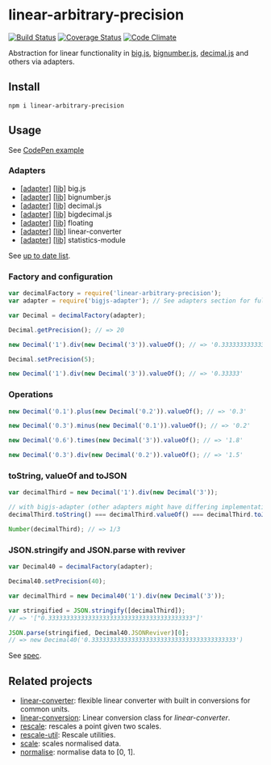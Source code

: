 # linear-arbitrary-precision

[![Build Status](https://travis-ci.org/javiercejudo/linear-arbitrary-precision.svg)](https://travis-ci.org/javiercejudo/linear-arbitrary-precision)
[![Coverage Status](https://coveralls.io/repos/javiercejudo/linear-arbitrary-precision/badge.svg?branch=master)](https://coveralls.io/r/javiercejudo/linear-arbitrary-precision?branch=master)
[![Code Climate](https://codeclimate.com/github/javiercejudo/linear-arbitrary-precision/badges/gpa.svg)](https://codeclimate.com/github/javiercejudo/linear-arbitrary-precision)

Abstraction for linear functionality in
[big.js](https://github.com/MikeMcl/big.js),
[bignumber.js](https://github.com/MikeMcl/bignumber.js),
[decimal.js](https://github.com/MikeMcl/decimal.js)
and others via adapters.

## Install

    npm i linear-arbitrary-precision

## Usage

See [CodePen example](http://codepen.io/javiercejudo/pen/oXqGgZ?editors=101)

### Adapters

- [[adapter]](https://github.com/javiercejudo/bigjs-adapter) [[lib]](https://github.com/MikeMcl/big.js) big.js
- [[adapter]](https://github.com/javiercejudo/bignumberjs-adapter) [[lib]](https://github.com/MikeMcl/bignumber.js) bignumber.js
- [[adapter]](https://github.com/javiercejudo/decimaljs-adapter) [[lib]](https://github.com/MikeMcl/decimal.js) decimal.js
- [[adapter]](https://github.com/javiercejudo/bigdecimal-adapter) [[lib]](https://github.com/iriscouch/bigdecimal.js) bigdecimal.js
- [[adapter]](https://github.com/javiercejudo/floating-adapter) [[lib]](https://github.com/javiercejudo/floating) floating
- [[adapter]](https://github.com/javiercejudo/linear-converter-adapter) [[lib]](https://github.com/javiercejudo/linear-converter) linear-converter
- [[adapter]](https://github.com/javiercejudo/very-simple-statistics-adapter) [[lib]](https://github.com/sumanla13a/statistics-module) statistics-module

See [up to date list](https://www.npmjs.com/browse/keyword/linear-arbitrary-precision-adapter).

### Factory and configuration

```js
var decimalFactory = require('linear-arbitrary-precision');
var adapter = require('bigjs-adapter'); // See adapters section for full list

var Decimal = decimalFactory(adapter);

Decimal.getPrecision(); // => 20

new Decimal('1').div(new Decimal('3')).valueOf(); // => '0.33333333333333333333'

Decimal.setPrecision(5);

new Decimal('1').div(new Decimal('3')).valueOf(); // => '0.33333'
```

### Operations

```js
new Decimal('0.1').plus(new Decimal('0.2')).valueOf(); // => '0.3'

new Decimal('0.3').minus(new Decimal('0.1')).valueOf(); // => '0.2'

new Decimal('0.6').times(new Decimal('3')).valueOf(); // => '1.8'

new Decimal('0.3').div(new Decimal('0.2')).valueOf(); // => '1.5'
```

### toString, valueOf and toJSON

```js
var decimalThird = new Decimal('1').div(new Decimal('3'));

// with bigjs-adapter (other adapters might have differing implementations)
decimalThird.toString() === decimalThird.valueOf() === decimalThird.toJSON(); // => true

Number(decimalThird); // => 1/3
```

### JSON.stringify and JSON.parse with reviver

```js
var Decimal40 = decimalFactory(adapter);

Decimal40.setPrecision(40);

var decimalThird = new Decimal40('1').div(new Decimal('3'));

var stringified = JSON.stringify([decimalThird]);
// => '["0.3333333333333333333333333333333333333333"]'

JSON.parse(stringified, Decimal40.JSONReviver)[0];
// => new Decimal40('0.3333333333333333333333333333333333333333')
```

See [spec](test/spec.js).

## Related projects

- [linear-converter](https://github.com/javiercejudo/linear-converter): flexible linear converter with built in conversions for common units.
- [linear-conversion](https://github.com/javiercejudo/linear-conversion): Linear conversion class for *linear-converter*.
- [rescale](https://github.com/javiercejudo/rescale): rescales a point given two scales.
- [rescale-util](https://github.com/javiercejudo/rescale-util): Rescale utilities.
- [scale](https://github.com/javiercejudo/scale): scales normalised data.
- [normalise](https://github.com/javiercejudo/normalise): normalise data to [0, 1].
